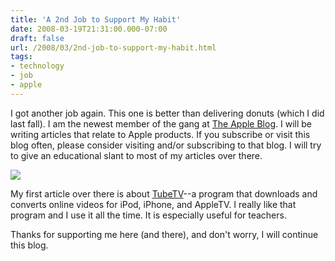 ```yaml
---
title: 'A 2nd Job to Support My Habit'
date: 2008-03-19T21:31:00.000-07:00
draft: false
url: /2008/03/2nd-job-to-support-my-habit.html
tags: 
- technology
- job
- apple
---
```


I got another job again. This one is better than delivering donuts (which I did last fall). I am the newest member of the gang at [The Apple Blog](http://theappleblog.com/). I will be writing articles that relate to Apple products. If you subscribe or visit this blog often, please consider visiting and/or subscribing to that blog. I will try to give an educational slant to most of my articles over there.  
  

[![](http://content.screencast.com/media/a7679864-f49c-4b72-b35c-ff3d0862ba76_6b5ba21b-5720-4de3-ae79-882494ea575c_static_0_0_00000108.png)](http://theappleblog.com/)  

  
My first article over there is about [TubeTV](http://theappleblog.com/2008/03/19/tubetv-a-handy-little-app-for-saving-your-videos/)\--a program that downloads and converts online videos for iPod, iPhone, and AppleTV. I really like that program and I use it all the time. It is especially useful for teachers.  
  
Thanks for supporting me here (and there), and don't worry, I will continue this blog.